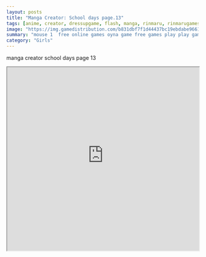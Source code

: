 ```yaml
---
layout: posts
title: "Manga Creator: School days page.13"
tags: [anime, creator, dressupgame, flash, manga, rinmaru, rinmarugames, school, free, online, games, oyna, game, free, games, play, play, games]
image: "https://img.gamedistribution.com/b831dbf7f1d44437bc19ebdabe9661c8.jpg"
summary: "mouse 1  free online games oyna game free games play play games"
category: "Girls"
---
```


manga creator school days page 13

<iframe width="100%" height="480px;" src="https://flash.gamedistribution.com?game=b831dbf7f1d44437bc19ebdabe9661c8"></iframe>
